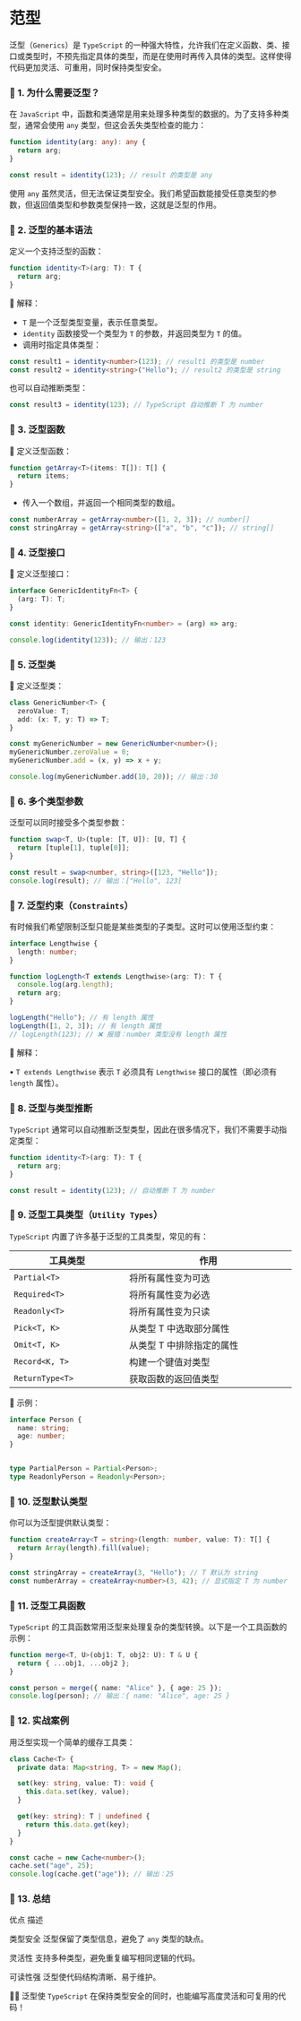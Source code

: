 # 范型

泛型（`Generics`）是 `TypeScript` 的一种强大特性，允许我们在定义函数、类、接口或类型时，不预先指定具体的类型，而是在使用时再传入具体的类型。这样使得代码更加灵活、可重用，同时保持类型安全。

### 🧩 1. 为什么需要泛型？

在 `JavaScript` 中，函数和类通常是用来处理多种类型的数据的。为了支持多种类型，通常会使用 `any` 类型，但这会丢失类型检查的能力：

```typescript
function identity(arg: any): any {
  return arg;
}

const result = identity(123); // result 的类型是 any
```

使用 `any` 虽然灵活，但无法保证类型安全。我们希望函数能接受任意类型的参数，但返回值类型和参数类型保持一致，这就是泛型的作用。

### 🧩 2. 泛型的基本语法

定义一个支持泛型的函数：

```typescript
function identity<T>(arg: T): T {
  return arg;
}
```

🔹 解释：

* `T` 是一个泛型类型变量，表示任意类型。
* `identity` 函数接受一个类型为 `T` 的参数，并返回类型为 `T` 的值。
* 调用时指定具体类型：

```typescript
const result1 = identity<number>(123); // result1 的类型是 number
const result2 = identity<string>("Hello"); // result2 的类型是 string
```

也可以自动推断类型：

```typescript
const result3 = identity(123); // TypeScript 自动推断 T 为 number
```

### 🧩 3. 泛型函数

🔹 定义泛型函数：

```typescript
function getArray<T>(items: T[]): T[] {
  return items;
}
```

* 传入一个数组，并返回一个相同类型的数组。

```typescript
const numberArray = getArray<number>([1, 2, 3]); // number[]
const stringArray = getArray<string>(["a", "b", "c"]); // string[]
```

### 🧩 4. 泛型接口

🔹 定义泛型接口：

```typescript
interface GenericIdentityFn<T> {
  (arg: T): T;
}

const identity: GenericIdentityFn<number> = (arg) => arg;

console.log(identity(123)); // 输出：123
```

### 🧩 5. 泛型类

🔹 定义泛型类：

```typescript
class GenericNumber<T> {
  zeroValue: T;
  add: (x: T, y: T) => T;
}

const myGenericNumber = new GenericNumber<number>();
myGenericNumber.zeroValue = 0;
myGenericNumber.add = (x, y) => x + y;

console.log(myGenericNumber.add(10, 20)); // 输出：30
```

### 🧩 6. 多个类型参数

泛型可以同时接受多个类型参数：

```typescript
function swap<T, U>(tuple: [T, U]): [U, T] {
  return [tuple[1], tuple[0]];
}

const result = swap<number, string>([123, "Hello"]);
console.log(result); // 输出：["Hello", 123]
```

### 🧩 7. 泛型约束（`Constraints`）

有时候我们希望限制泛型只能是某些类型的子类型。这时可以使用泛型约束：

```typescript
interface Lengthwise {
  length: number;
}

function logLength<T extends Lengthwise>(arg: T): T {
  console.log(arg.length);
  return arg;
}

logLength("Hello"); // 有 length 属性
logLength([1, 2, 3]); // 有 length 属性
// logLength(123); // ❌ 报错：number 类型没有 length 属性
```

🔹 解释：

• `T extends Lengthwise` 表示 `T` 必须具有 `Lengthwise` 接口的属性（即必须有 `length` 属性）。

### 🧩 8. 泛型与类型推断

`TypeScript` 通常可以自动推断泛型类型，因此在很多情况下，我们不需要手动指定类型：

```typescript
function identity<T>(arg: T): T {
  return arg;
}

const result = identity(123); // 自动推断 T 为 number
```

### 🧩 9. 泛型工具类型（`Utility Types`）

`TypeScript` 内置了许多基于泛型的工具类型，常见的有：

<table><thead><tr><th width="190">工具类型</th><th width="282">作用</th></tr></thead><tbody><tr><td><code>Partial&#x3C;T></code></td><td>将所有属性变为可选</td></tr><tr><td><code>Required&#x3C;T></code></td><td>将所有属性变为必选</td></tr><tr><td><code>Readonly&#x3C;T></code></td><td>将所有属性变为只读</td></tr><tr><td><code>Pick&#x3C;T, K></code></td><td>从类型 T 中选取部分属性</td></tr><tr><td><code>Omit&#x3C;T, K></code></td><td>从类型 T 中排除指定的属性</td></tr><tr><td><code>Record&#x3C;K, T></code></td><td>构建一个键值对类型</td></tr><tr><td><code>ReturnType&#x3C;T></code></td><td>获取函数的返回值类型</td></tr></tbody></table>

🔹 示例：

```typescript
interface Person {
  name: string;
  age: number;
}


type PartialPerson = Partial<Person>;
type ReadonlyPerson = Readonly<Person>;
```

### 🧩 10. 泛型默认类型

你可以为泛型提供默认类型：

```typescript
function createArray<T = string>(length: number, value: T): T[] {
  return Array(length).fill(value);
}

const stringArray = createArray(3, "Hello"); // T 默认为 string
const numberArray = createArray<number>(3, 42); // 显式指定 T 为 number
```

### 🧩 11. 泛型工具函数

`TypeScript` 的工具函数常用泛型来处理复杂的类型转换。以下是一个工具函数的示例：

```typescript
function merge<T, U>(obj1: T, obj2: U): T & U {
  return { ...obj1, ...obj2 };
}

const person = merge({ name: "Alice" }, { age: 25 });
console.log(person); // 输出：{ name: "Alice", age: 25 }
```

### 🧩 12. 实战案例

用泛型实现一个简单的缓存工具类：

```typescript
class Cache<T> {
  private data: Map<string, T> = new Map();

  set(key: string, value: T): void {
    this.data.set(key, value);
  }

  get(key: string): T | undefined {
    return this.data.get(key);
  }
}

const cache = new Cache<number>();
cache.set("age", 25);
console.log(cache.get("age")); // 输出：25
```

### 🧩 13. 总结

优点 描述

类型安全 泛型保留了类型信息，避免了 `any` 类型的缺点。

灵活性 支持多种类型，避免重复编写相同逻辑的代码。

可读性强 泛型使代码结构清晰、易于维护。



👨‍💻 泛型使 `TypeScript` 在保持类型安全的同时，也能编写高度灵活和可复用的代码！
